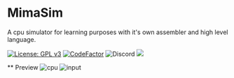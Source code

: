 # MimaSim

A cpu simulator for learning purposes with it's own assembler and high level language. 

[![License: GPL v3](https://img.shields.io/badge/License-GPLv3-blue.svg)](https://www.gnu.org/licenses/gpl-3.0)
[![CodeFactor](https://www.codefactor.io/repository/github/furesoft/mimasim/badge)](https://www.codefactor.io/repository/github/furesoft/mimasim)
![Discord](https://img.shields.io/discord/455738571186241536)
[![](https://tokei.rs/b1/github/furesoft/MimaSim)](https://github.com/furesoft/MimaSim)

** Preview
![cpu](https://github.com/user-attachments/assets/4e96ba6a-509e-4371-a20b-818c97a6beab)
![input](https://github.com/user-attachments/assets/9980547f-9129-4064-9525-b93e0e706e6f)

